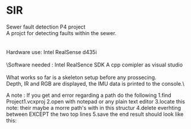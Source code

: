# SIR
Sewer fault detection P4 project\
A projct for detecting faults within the sewer.\
\
\
Hardware use: Intel RealSense d435i\
\
\Software needed : Intel RealSence SDK
                  A cpp comipler as visual studio
\
\
What works so far is a skeleton setup before any prossecing.\
Depth, IR and RGB are displayed, the IMU data is printed to the console.\


                  
                  
                  
A note : If you get and error regarding a path do the following 
         1.find Project1.vcxproj
         2.open with notepad or any plain text editor
         3.locate this  </ImportGroup>
                        <ImportGroup Label="PropertySheets" Condition="'$(Configuration)|$(Platform)'=='Debug|x64'">
                        <Import Project="$(UserRootDir)\Microsoft.Cpp.$(Platform).user.props" Condition="exists('$(UserRootDir)\Microsoft.Cpp.$(Platform).user.props')" Label="LocalAppDataPlatform" />
                        <Import Project="intel.realsense.props" />
                        <Import Project="opencv.props" />
                        </ImportGroup>
                        note: their maybe a morre path's with in this structur
         4.delete everhting between </ImportGroup> EXCEPT the two top lines
         5.save    the end result should look like this:
                        </ImportGroup>
                        <ImportGroup Label="PropertySheets" Condition="'$(Configuration)|$(Platform)'=='Debug|x64'">
                        <Import Project="$(UserRootDir)\Microsoft.Cpp.$(Platform).user.props" Condition="exists('$(UserRootDir)\Microsoft.Cpp.$(Platform).user.props')" Label="LocalAppDataPlatform" />
                        </ImportGroup>
